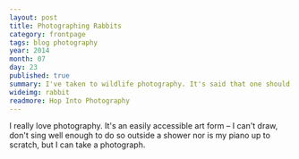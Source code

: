 ```yaml
---
layout: post
title: Photographing Rabbits
category: frontpage
tags: blog photography
year: 2014
month: 07
day: 23
published: true
summary: I've taken to wildlife photography. It's said that one should never work with animals. I rather enjoy it.
wideimg: rabbit
readmore: Hop Into Photography
---
```

I really love photography. It's an easily accessible art form &ndash; I can't draw, don't sing well enough to do so outside a shower nor is my piano up to scratch, but I can take a photograph.